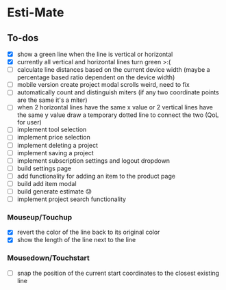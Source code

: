 # Esti-Mate

## To-dos

- [x] show a green line when the line is vertical or horizontal
- [x] currently all vertical and horizontal lines turn green >:(
- [ ] calculate line distances based on the current device width (maybe a percentage based ratio dependent on the device width)
- [ ] mobile version create project modal scrolls weird, need to fix
- [ ] automatically count and distinguish miters (if any two coordinate points are the same it's a miter)
- [ ] when 2 horizontal lines have the same x value or 2 vertical lines have the same y value draw a temporary dotted line to connect the two (QoL for user)
- [ ] implement tool selection
- [ ] implement price selection
- [ ] implement deleting a project
- [ ] implement saving a project
- [ ] implement subscription settings and logout dropdown
- [ ] build settings page
- [ ] add functionality for adding an item to the product page
- [ ] build add item modal
- [ ] build generate estimate 😓
- [ ] implement project search functionality

### Mouseup/Touchup

- [x] revert the color of the line back to its original color
- [x] show the length of the line next to the line

### Mousedown/Touchstart

- [ ] snap the position of the current start coordinates to the closest existing line

